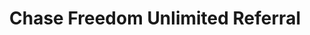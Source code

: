 ---
title: Chase Freedom Unlimited Referral
redirect_to: https://www.referyourchasecard.com/18o/Q9WHOUMYX2
---